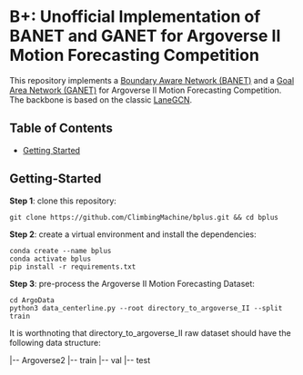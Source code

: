 # B+: Unofficial Implementation of BANET and GANET for Argoverse II Motion Forecasting Competition

This repository implements a [Boundary Aware Network (BANET)](https://arxiv.org/abs/2206.07934) and a [Goal Area Network (GANET)](https://arxiv.org/abs/2209.09723) for Argoverse II Motion Forecasting Competition. The backbone is based on the classic [LaneGCN](https://github.com/uber-research/LaneGCN).  


## Table of Contents

* [Getting Started](#getting-started)

## Getting-Started

**Step 1**: clone this repository:

```
git clone https://github.com/ClimbingMachine/bplus.git && cd bplus
```

**Step 2**: create a virtual environment and install the dependencies:
```
conda create --name bplus
conda activate bplus
pip install -r requirements.txt
```


**Step 3**: pre-process the Argoverse II Motion Forecasting Dataset:
```
cd ArgoData
python3 data_centerline.py --root directory_to_argoverse_II --split train
```

It is worthnoting that directory_to_argoverse_II raw dataset should have the following data structure:

|-- Argoverse2
    |-- train
    |-- val
    |-- test



